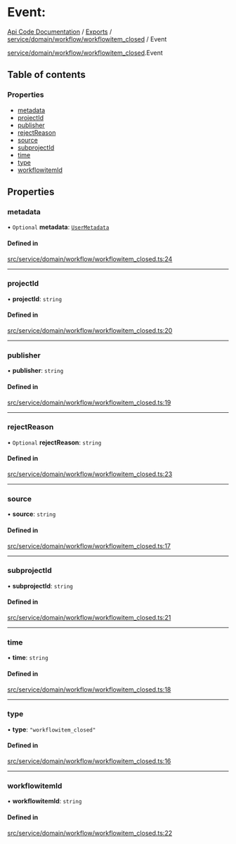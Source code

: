 # Event: 
 
[Api Code Documentation](../README.md) / [Exports](../modules.md) / [service/domain/workflow/workflowitem\_closed](../modules/service_domain_workflow_workflowitem_closed.md) / Event

[service/domain/workflow/workflowitem\_closed](../modules/service_domain_workflow_workflowitem_closed.md).Event

## Table of contents

### Properties

- [metadata](service_domain_workflow_workflowitem_closed.Event.md#metadata)
- [projectId](service_domain_workflow_workflowitem_closed.Event.md#projectid)
- [publisher](service_domain_workflow_workflowitem_closed.Event.md#publisher)
- [rejectReason](service_domain_workflow_workflowitem_closed.Event.md#rejectreason)
- [source](service_domain_workflow_workflowitem_closed.Event.md#source)
- [subprojectId](service_domain_workflow_workflowitem_closed.Event.md#subprojectid)
- [time](service_domain_workflow_workflowitem_closed.Event.md#time)
- [type](service_domain_workflow_workflowitem_closed.Event.md#type)
- [workflowitemId](service_domain_workflow_workflowitem_closed.Event.md#workflowitemid)

## Properties

### metadata

• `Optional` **metadata**: [`UserMetadata`](../modules/service_domain_metadata.md#usermetadata)

#### Defined in

[src/service/domain/workflow/workflowitem_closed.ts:24](https://github.com/openkfw/TruBudget/blob/90402cb/api/src/service/domain/workflow/workflowitem_closed.ts#L24)

___

### projectId

• **projectId**: `string`

#### Defined in

[src/service/domain/workflow/workflowitem_closed.ts:20](https://github.com/openkfw/TruBudget/blob/90402cb/api/src/service/domain/workflow/workflowitem_closed.ts#L20)

___

### publisher

• **publisher**: `string`

#### Defined in

[src/service/domain/workflow/workflowitem_closed.ts:19](https://github.com/openkfw/TruBudget/blob/90402cb/api/src/service/domain/workflow/workflowitem_closed.ts#L19)

___

### rejectReason

• `Optional` **rejectReason**: `string`

#### Defined in

[src/service/domain/workflow/workflowitem_closed.ts:23](https://github.com/openkfw/TruBudget/blob/90402cb/api/src/service/domain/workflow/workflowitem_closed.ts#L23)

___

### source

• **source**: `string`

#### Defined in

[src/service/domain/workflow/workflowitem_closed.ts:17](https://github.com/openkfw/TruBudget/blob/90402cb/api/src/service/domain/workflow/workflowitem_closed.ts#L17)

___

### subprojectId

• **subprojectId**: `string`

#### Defined in

[src/service/domain/workflow/workflowitem_closed.ts:21](https://github.com/openkfw/TruBudget/blob/90402cb/api/src/service/domain/workflow/workflowitem_closed.ts#L21)

___

### time

• **time**: `string`

#### Defined in

[src/service/domain/workflow/workflowitem_closed.ts:18](https://github.com/openkfw/TruBudget/blob/90402cb/api/src/service/domain/workflow/workflowitem_closed.ts#L18)

___

### type

• **type**: ``"workflowitem_closed"``

#### Defined in

[src/service/domain/workflow/workflowitem_closed.ts:16](https://github.com/openkfw/TruBudget/blob/90402cb/api/src/service/domain/workflow/workflowitem_closed.ts#L16)

___

### workflowitemId

• **workflowitemId**: `string`

#### Defined in

[src/service/domain/workflow/workflowitem_closed.ts:22](https://github.com/openkfw/TruBudget/blob/90402cb/api/src/service/domain/workflow/workflowitem_closed.ts#L22)
